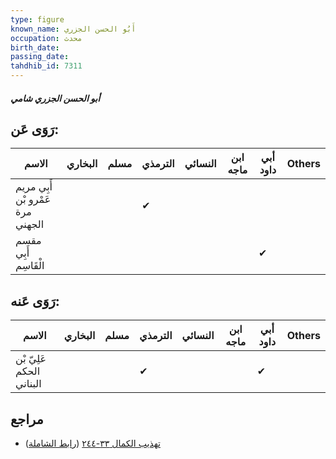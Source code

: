 ```yaml
---
type: figure
known_name: أَبُو الحسن الجزري
occupation: محدث
birth_date:
passing_date:
tahdhib_id: 7311
---
```

##### أبو الحسن الجزري شامي

## رَوَى عَن:
| الاسم                            | البخاري | مسلم | الترمذي | النسائي | ابن ماجه | أبي داود | Others |
| -------------------------------- | ------- | ---- | ------- | ------- | -------- | -------- | ------ |
| أَبِي مريم عَمْرو بْن مرة الجهني |         |      | ✔       |         |          |          |        |
| مقسم أَبِي الْقَاسِم             |         |      |         |         |          | ✔        |        |
## رَوَى عَنه:
| الاسم                    | البخاري | مسلم | الترمذي | النسائي | ابن ماجه | أبي داود | Others |
| ------------------------ | ------- | ---- | ------- | ------- | -------- | -------- | ------ |
| عَلِيّ بْن الحكم البناني |         |      | ✔       |         |          | ✔        |        |
## مراجع
- [تهذيب الكمال ٣٣-٢٤٤](obsidian://open?vault=Tahdhib-al-Kamal&file=Figures/٧٣١١-أبو%20الحسن%20الجزري%20شامي) ([رابط الشاملة](https://shamela.ws/book/3722/17915))